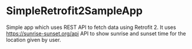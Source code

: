 # SimpleRetrofit2SampleApp
Simple app which uses REST API to fetch data using Retrofit 2.
It uses https://sunrise-sunset.org/api API to show sunrise and sunset time for the location given  by user.
